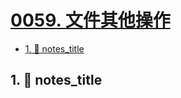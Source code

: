 # [0059. 文件其他操作](https://github.com/Tdahuyou/TNotes.nodejs/tree/main/notes/0059.%20%E6%96%87%E4%BB%B6%E5%85%B6%E4%BB%96%E6%93%8D%E4%BD%9C)

<!-- region:toc -->

- [1. 📒 notes_title](#1--notes_title)

<!-- endregion:toc -->

## 1. 📒 notes_title

